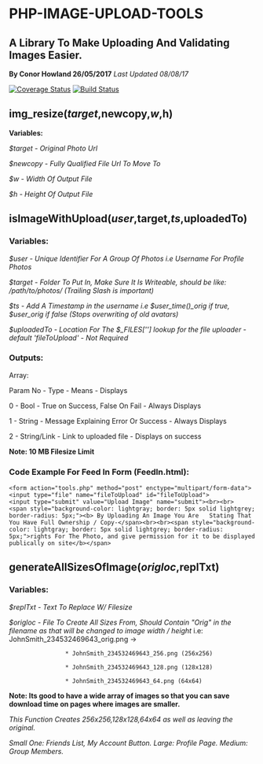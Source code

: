 # PHP-IMAGE-UPLOAD-TOOLS
## A Library To Make Uploading And Validating Images Easier.
**By Conor Howland 26/05/2017**
*Last Updated 08/08/17* 

[![Coverage Status](https://coveralls.io/repos/github/Snaddyvitch-Dispenser/PHP-IMAGE-UPLOAD-TOOLS/badge.svg?branch=dev)](https://coveralls.io/github/Snaddyvitch-Dispenser/PHP-IMAGE-UPLOAD-TOOLS?branch=dev)
[![Build Status](https://travis-ci.org/Snaddyvitch-Dispenser/PHP-IMAGE-UPLOAD-TOOLS.svg?branch=dev)](https://travis-ci.org/Snaddyvitch-Dispenser/PHP-IMAGE-UPLOAD-TOOLS)

## img_resize($target,$newcopy,$w,$h)

**Variables:**

*$target - Original Photo Url*

*$newcopy - Fully Qualified File Url To Move To*

*$w - Width Of Output File*

*$h - Height Of Output File*

## isImageWithUpload($user,$target,$ts,$uploadedTo)

### Variables:

*$user -  Unique Identifier For A Group Of Photos i.e Username For Profile Photos*

*$target - Folder To Put In, Make Sure It Is Writeable, should be like: /path/to/photos/ (Trailing Slash is important)*

*$ts - Add A Timestamp in the username i.e $user_time()_orig if true, $user_orig if false (Stops overwriting of old avatars)*

*$uploadedTo - Location For The $_FILES[''] lookup for the file uploader - default 'fileToUpload' - Not Required*

### Outputs:

Array:

Param No - Type - Means - Displays

0 - Bool - True on Success, False On Fail - Always Displays

1 - String - Message Explaining Error Or Success - Always Displays

2 - String/Link - Link to uploaded file - Displays on success

**Note: 10 MB Filesize Limit**

### Code Example For Feed In Form (FeedIn.html):


	<form action="tools.php" method="post" enctype="multipart/form-data">
	<input type="file" name="fileToUpload" id="fileToUpload">
	<input type="submit" value="Upload Image" name="submit"><br><br>
	<span style="background-color: lightgray; border: 5px solid lightgrey; border-radius: 5px;"><b> By Uploading An Image You Are 	Stating That You Have Full Ownership / Copy-</span><br><br><span style="background-color: lightgray; border: 5px solid lightgrey; border-radius: 5px;">rights For The Photo, and give permission for it to be displayed publically on site</b></span>

## generateAllSizesOfImage($origloc,$replTxt)


### Variables:
*$replTxt - Text To Replace W/ Filesize*

*$origloc - File To Create All Sizes From, Should Contain "Orig" in the filename as that will be changed to image width / height*
i.e: JohnSmith_234532469643_orig.png ->

					* JohnSmith_234532469643_256.png (256x256)
					
					* JohnSmith_234532469643_128.png (128x128)
					
					* JohnSmith_234532469643_64.png (64x64)
					
**Note: Its good to have a wide array of images so that you can save download time on pages where images are smaller.**

*This Function Creates 256x256,128x128,64x64 as well as leaving the original.*

*Small One: Friends List, My Account Button. Large: Profile Page. Medium: Group Members.*
